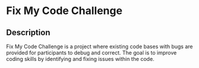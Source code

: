 # Fix My Code Challenge

## Description
Fix My Code Challenge is a project where existing code bases with bugs are provided for participants to debug and correct. The goal is to improve coding skills by identifying and fixing issues within the code.
